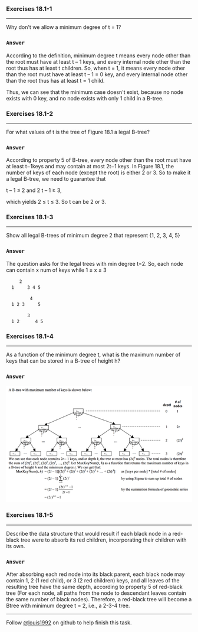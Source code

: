 ### Exercises 18.1-1
***
Why don't we allow a minimum degree of t = 1?

### `Answer`
According to the definition, minimum degree t means every node other than the root must have at least t – 1 keys, and every internal node other than the root thus has at least t children. So, when t = 1, it means every node other than the root must have
at least t – 1 = 0 key, and every internal node other than the root thus has at least t = 1 child.

Thus, we can see that the minimum case doesn't exist, because no node exists with 0 key, and no node exists with only 1 child
in a B-tree.

### Exercises 18.1-2
***
For what values of t is the tree of Figure 18.1 a legal B-tree?

### `Answer`
According to property 5 of B-tree, every node other than the root must have at least t−1keys and may contain at most 2t−1 keys. In Figure 18.1, the number of keys of each node (except the root) is either 2 or 3. So to make it a legal B-tree, we need
to guarantee that

t – 1 ≤ 2 and 2 t – 1 ≥ 3,

which yields 2 ≤ t ≤ 3. So t can be 2 or 3. 

### Exercises 18.1-3
***
Show all legal B-trees of minimum degree 2 that represent {1, 2, 3, 4, 5}

### `Answer`
The question asks for the legal trees with min degree t=2. So, each node can contain x num of keys while 1 ≤ x ≤ 3
```
     2
  1     3 4 5
```

```
         4
  1 2 3     5
```

```
        3
  1 2      4 5
```
			

### Exercises 18.1-4
***
As a function of the minimum degree t, what is the maximum number of keys that can be stored in a B-tree of height h?

### `Answer`
![](./repo/s1/2.png)

### Exercises 18.1-5
***
Describe the data structure that would result if each black node in a red-black tree were to absorb its red children, incorporating their children with its own.

### `Answer`
After absorbing each red node into its black parent, each black node may contain 1, 2 (1 red child), or 3 (2 red children) keys, and all leaves of the resulting tree have the same depth, according to property 5 of red-black tree (For each node, all paths
from the node to descendant leaves contain the same number of black nodes). Therefore, a red-black tree will become a Btree with minimum degree t = 2, i.e., a 2-3-4 tree.

***
Follow [@louis1992](https://github.com/gzc) on github to help finish this task.

